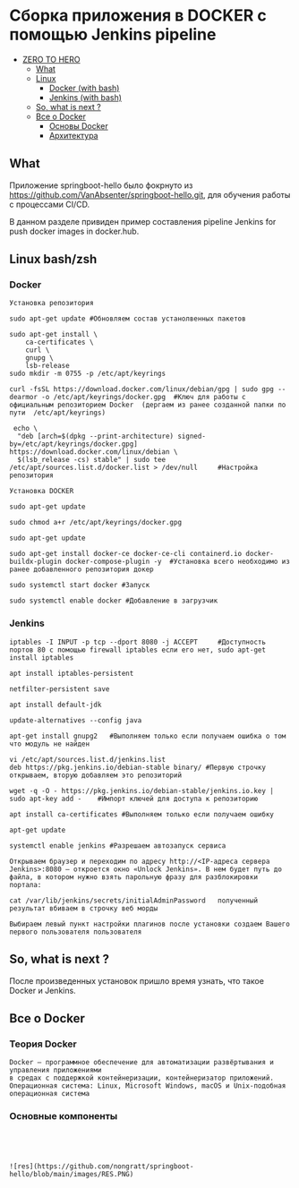 # Сборка приложения в DOCKER с помощью Jenkins pipeline

 - [ZERO TO HERO](#Сборка-приложения-в-DOCKER-с-помощью-Jenkins-pipline)
   - [What](#what)
   - [Linux](#linux-bashzsh)
     - [Docker (with bash)](#Docker)
     - [Jenkins (with bash)](#Jenkins)
   - [So, what is next ?](#So-,-what-is-next-?)
   - [Все о Docker](#Все-о-Docker)
     - [Основы Docker](#Теория-Docker)
     - [Архитектура](#Основые-компоненты)

## What

Приложение springboot-hello было фокрнуто из https://github.com/VanAbsenter/springboot-hello.git, для обучения работы с процессами CI/CD.

В данном разделе привиден пример составления pipeline Jenkins for push docker images in docker.hub.



## Linux bash/zsh

### Docker

```
Установка репозитория

sudo apt-get update #Обновляем состав устанолвенных пакетов 

sudo apt-get install \
    ca-certificates \
    curl \
    gnupg \
    lsb-release
sudo mkdir -m 0755 -p /etc/apt/keyrings

curl -fsSL https://download.docker.com/linux/debian/gpg | sudo gpg --dearmor -o /etc/apt/keyrings/docker.gpg  #Ключ для работы с официальным репозиторием Docker  (дергаем из ранее созданной папки по пути  /etc/apt/keyrings)

 echo \
  "deb [arch=$(dpkg --print-architecture) signed-by=/etc/apt/keyrings/docker.gpg] https://download.docker.com/linux/debian \
  $(lsb_release -cs) stable" | sudo tee /etc/apt/sources.list.d/docker.list > /dev/null     #Настройка репозитория

Установка DOCKER

sudo apt-get update

sudo chmod a+r /etc/apt/keyrings/docker.gpg

sudo apt-get update

sudo apt-get install docker-ce docker-ce-cli containerd.io docker-buildx-plugin docker-compose-plugin -y  #Установка всего необходимо из ранее добавленного репозитория докер

sudo systemctl start docker #Запуск

sudo systemctl enable docker #Добавление в загрузчик 

```
### Jenkins

```
iptables -I INPUT -p tcp --dport 8080 -j ACCEPT     #Доступность портов 80 с помощью firewall iptables если его нет, sudo apt-get install iptables

apt install iptables-persistent

netfilter-persistent save

apt install default-jdk

update-alternatives --config java

apt-get install gnupg2   #Выполняем только если получаем ошибка о том что модуль не найден 

vi /etc/apt/sources.list.d/jenkins.list
deb https://pkg.jenkins.io/debian-stable binary/ #Первую строчку открываем, вторую добавляем это репозиторий 

wget -q -O - https://pkg.jenkins.io/debian-stable/jenkins.io.key | sudo apt-key add -    #Импорт ключей для доступа к репозиторию

apt install ca-certificates #Выполняем только если получаем ошибку

apt-get update

systemctl enable jenkins #Разрешаем автозапуск сервиса 

Открываем браузер и переходим по адресу http://<IP-адреса сервера Jenkins>:8080 — откроется окно «Unlock Jenkins». В нем будет путь до файла, в котором нужно взять парольную фразу для разблокировки портала:

cat /var/lib/jenkins/secrets/initialAdminPassword   полученный результат вбиваем в строчку веб морды

Выбираем левый пункт настройки плагинов после установки создаем Вашего первого пользователя пользователя

```

## So, what is next ?

После произведенных установок пришло время узнать, что такое Docker и Jenkins.

## Все о Docker

### Теория Docker

```
Docker — программное обеспечение для автоматизации развёртывания и управления приложениями
в средах с поддержкой контейнеризации, контейнеризатор приложений.
Операционная система: Linux, Microsoft Windows, macOS и Unix-подобная операционная система

```
### Основные компоненты

```




![res](https://github.com/nongratt/springboot-hello/blob/main/images/RES.PNG)











```
